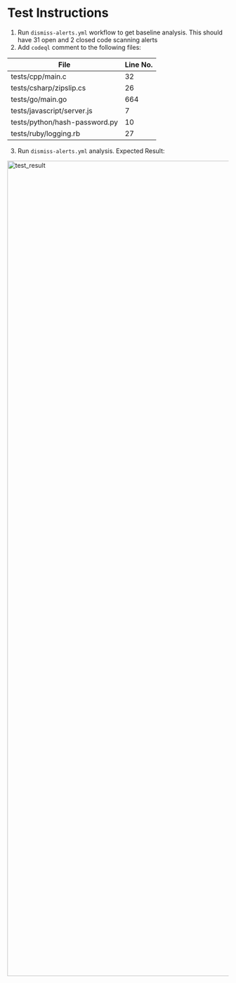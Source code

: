 # Test Instructions 

1. Run `dismiss-alerts.yml` workflow to get baseline analysis. This should have 31 open and 2 closed code scanning alerts
2. Add `codeql` comment to the following files:

| File        | Line No.    |
| ----------- | ----------- |
| tests/cpp/main.c |  32    |
| tests/csharp/zipslip.cs | 26 |
| tests/go/main.go | 664 |
| tests/javascript/server.js| 7 |
| tests/python/hash-password.py | 10 |
| tests/ruby/logging.rb | 27 |

3. Run `dismiss-alerts.yml` analysis. Expected Result:

<img width="1858" alt="test_result" src="https://user-images.githubusercontent.com/68650974/203704720-1d8dc7d3-9b9b-4265-808e-6cc5a60be9ee.png">
